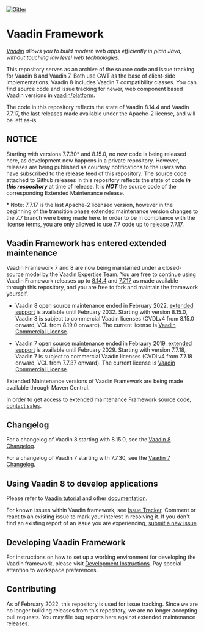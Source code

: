 [![Gitter](https://badges.gitter.im/Join%20Chat.svg)](https://gitter.im/vaadin/framework-8?utm_source=badge&utm_medium=badge&utm_campaign=pr-badge)

# Vaadin Framework

*[Vaadin](https://vaadin.com) allows you to build modern web apps efficiently in plain Java, without touching low level web technologies.*

This repository serves as an archive of the source code and issue tracking for Vaadin 8 and Vaadin 7. Both use GWT as the base of client-side implementations. Vaadin 8 includes Vaadin 7 compatibility classes. You can find source code and issue tracking for newer, web component based Vaadin versions in [vaadin/platform](https://github.com/vaadin/platform).

The code in this repository reflects the state of Vaadin 8.14.4 and Vaadin 7.7.17, the last releases made available under the Apache-2 license, and will be left as-is.

## NOTICE

Starting with versions 7.7.30\* and 8.15.0, no new code is being released here, as development now happens in a private repository. However, releases are being published as courtesy notifications to the users who have subscribed to the release feed of this repository. The source code attached to Github releases in this repository reflects the state of code ***in this respository*** at time of release. It is ***NOT*** the source code of the corresponding Extended Maintenance release.

\* Note: 7.7.17 is the last Apache-2 licensed version, however in the beginning of the transition phase extended maintenance version changes to the 7.7 branch were being made here. In order to be in compliance with the license terms, you are only allowed to use 7.7 code up to [release 7.7.17](https://github.com/vaadin/framework/releases/tag/7.7.17).

## Vaadin Framework has entered extended maintenance

Vaadin Framework 7 and 8 are now being maintained under a closed-source model by the Vaadin Expertise Team. You are free to continue using Vaadin Framework releases up to [8.14.4](https://github.com/vaadin/framework/releases/tag/8.14.4) and [7.7.17](https://github.com/vaadin/framework/releases/tag/7.7.17) as made available through this repository, and you are free to fork and maintain the framework yourself.

* Vaadin 8 open source maintenance ended in February 2022, [extended support](https://vaadin.com/vaadin-8-extended-maintenance) is available until February 2032. Starting with version 8.15.0, Vaadin 8 is subject to commercial Vaadin licenses (CVDLv4 from 8.15.0 onward, VCL from 8.19.0 onward). The current license is [Vaadin Commercial License](https://vaadin.com/commercial-license-and-service-terms).

* Vaadin 7 open source maintenance ended in Febraury 2019, [extended support](https://vaadin.com/support/vaadin-7-extended-maintenance) is available until February 2029. Starting with version 7.7.18, Vaadin 7 is subject to commercial Vaadin licenses (CVDLv4 from 7.7.18 onward, VCL from 7.7.37 onward). The current license is [Vaadin Commercial License](https://vaadin.com/commercial-license-and-service-terms).

Extended Maintenance versions of Vaadin Framework are being made available through Maven Central.

In order to get access to extended maintenance Framework source code, [contact sales](https://pages.vaadin.com/contact).

## Changelog

For a changelog of Vaadin 8 starting with 8.15.0, see the [Vaadin 8 Changelog](CHANGELOG-VAADIN8.md).

For a changelog of Vaadin 7 starting with 7.7.30, see the [Vaadin 7 Changelog](CHANGELOG-VAADIN7.md).

## Using Vaadin 8 to develop applications

Please refer to [Vaadin tutorial](https://vaadin.com/docs/v8/framework/tutorial.html) and other [documentation](https://vaadin.com/docs/v8/index.html).

For known issues within Vaadin framework, see [Issue Tracker](https://github.com/vaadin/framework/issues). Comment or react to an existing issue to mark your interest in resolving it. If you don't find an existing report of an issue you are experiencing, [submit a new issue](https://github.com/vaadin/framework/issues/new/choose).

## Developing Vaadin Framework

For instructions on how to set up a working environment for developing the Vaadin framework, please visit [Development Instructions](README-DEV.md). Pay special attention to workspace preferences.

## Contributing

As of February 2022, this repository is used for issue tracking. Since we are no longer building releases from this repository, we are no longer accepting pull requests. You may file bug reports here against extended maintenance releases.
